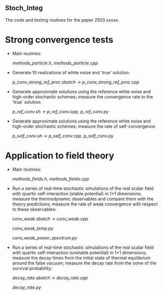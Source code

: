 ## Stoch_Integ

The code and testing routines for the paper 2503.xxxxx.

# Strong convergence tests

- Main routines:
  
    _methods_particle.h, methods_particle.cpp_

- Generate 10 realizations of white noise and 'true' solution:
  
    _p_conv_strong_ref_proc.sbatch -> p_conv_strong_ref_proc.cpp_

- Generate approximate solutions using the reference white noise and high-order stochastic schemes; measure the convergence rate to the 'true' solution:
  
    _p_ref_conv.sh -> p_ref_conv.cpp, p_ref_conv.py_

- Generate approximate solutions using the reference white noise and high-order stochastic schemes; measure the rate of self-convergence:
  
    _p_self_conv.sh -> p_self_conv.cpp, p_self_conv.py_

# Application to field theory

- Main routines:
  
    _methods_fields.h, methods_fields.cpp_

- Run a series of real-time stochastic simulations of the real scalar field with quartic self-interaction (stable potential) in 1+1 dimensions;
  measure the thermodynamic observables and compare them with the theory predictions; measure the rate of weak convergence with respect to these observables:
  
    _conv_weak.sbatch -> conv_weak.cpp_

    _conv_weak_temp.py_

    _conv_weak_power_spectrum.py_

- Run a series of real-time stochastic simulations of the real scalar field with quartic self-interaction (unstable potential) in 1+1 dimensions;
  measure the decay times from the initial state of thermal equilibrium around the false vacuum; measure the decay rate from the solve of the survival probability:

    _decay_rate.sbatch -> decay_rate.cpp_
  
    _decay_rate.py_
